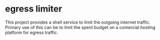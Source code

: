 # egress limiter
This project provides a shell service to limit the outgoing internet traffic.
Primary use of this can be to limit the spent budget on a comercial hosting platform for egress traffic.
